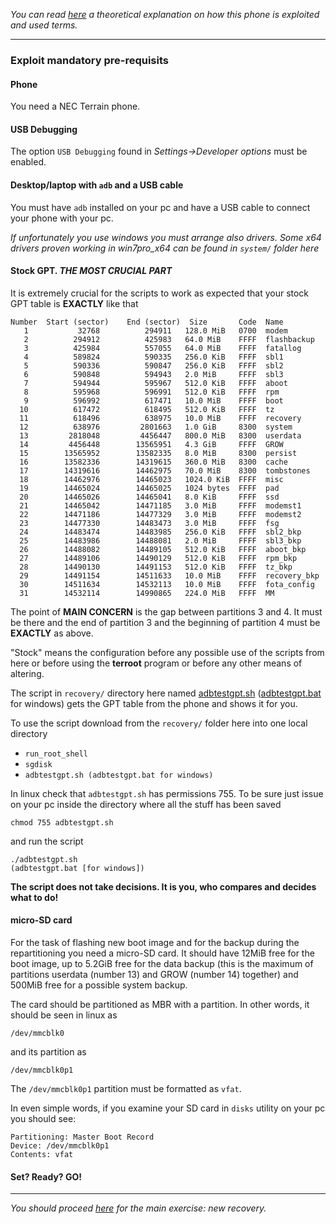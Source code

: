 *You can read [here](exploit-th.md) a theoretical explanation on how this phone is exploited and used terms.*

---

### Exploit **mandatory** pre-requisits

#### Phone

You need a NEC Terrain phone.

#### USB Debugging

The option `USB Debugging` found in *Settings->Developer options* must be enabled.

#### Desktop/laptop with `adb` and a USB cable

You must have `adb` installed on your pc and have a USB cable to connect your phone with your pc.

*If unfortunately you use windows you must arrange also drivers. Some x64 drivers proven working in win7pro_x64 can be found in `system/` folder here*

#### Stock GPT. *THE MOST CRUCIAL PART*

It is extremely crucial for the scripts to work as expected that your stock GPT table is **EXACTLY** like that
```
Number  Start (sector)    End (sector)  Size       Code  Name
   1           32768          294911   128.0 MiB   0700  modem
   2          294912          425983   64.0 MiB    FFFF  flashbackup
   3          425984          557055   64.0 MiB    FFFF  fatallog
   4          589824          590335   256.0 KiB   FFFF  sbl1
   5          590336          590847   256.0 KiB   FFFF  sbl2
   6          590848          594943   2.0 MiB     FFFF  sbl3
   7          594944          595967   512.0 KiB   FFFF  aboot
   8          595968          596991   512.0 KiB   FFFF  rpm
   9          596992          617471   10.0 MiB    FFFF  boot
  10          617472          618495   512.0 KiB   FFFF  tz
  11          618496          638975   10.0 MiB    FFFF  recovery
  12          638976         2801663   1.0 GiB     8300  system
  13         2818048         4456447   800.0 MiB   8300  userdata
  14         4456448        13565951   4.3 GiB     FFFF  GROW
  15        13565952        13582335   8.0 MiB     8300  persist
  16        13582336        14319615   360.0 MiB   8300  cache
  17        14319616        14462975   70.0 MiB    8300  tombstones
  18        14462976        14465023   1024.0 KiB  FFFF  misc
  19        14465024        14465025   1024 bytes  FFFF  pad
  20        14465026        14465041   8.0 KiB     FFFF  ssd
  21        14465042        14471185   3.0 MiB     FFFF  modemst1
  22        14471186        14477329   3.0 MiB     FFFF  modemst2
  23        14477330        14483473   3.0 MiB     FFFF  fsg
  24        14483474        14483985   256.0 KiB   FFFF  sbl2_bkp
  25        14483986        14488081   2.0 MiB     FFFF  sbl3_bkp
  26        14488082        14489105   512.0 KiB   FFFF  aboot_bkp
  27        14489106        14490129   512.0 KiB   FFFF  rpm_bkp
  28        14490130        14491153   512.0 KiB   FFFF  tz_bkp
  29        14491154        14511633   10.0 MiB    FFFF  recovery_bkp
  30        14511634        14532113   10.0 MiB    FFFF  fota_config
  31        14532114        14990865   224.0 MiB   FFFF  MM
```
The point of **MAIN CONCERN** is the gap between partitions 3 and 4. It must be there and the end of partition 3 and the beginning
of partition 4 must be **EXACTLY** as above.

"Stock" means the configuration before any possible use of the scripts from here or
before using the **terroot** program or before any other means of altering.

The script in `recovery/` directory here named [adbtestgpt.sh](recovery/adbtestgpt.sh) ([adbtestgpt.bat](recovery/adbtestgpt.bat) for windows) gets the GPT table from the phone and shows it
for you.

To use the script download from the `recovery/` folder here into one local directory
* `run_root_shell`
* `sgdisk`
* `adbtestgpt.sh (adbtestgpt.bat for windows)`

In linux check that `adbtestgpt.sh` has permissions 755. To be sure just issue on your pc inside the directory where all the stuff has been saved
```
chmod 755 adbtestgpt.sh
```
and run the script
```
./adbtestgpt.sh
(adbtestgpt.bat [for windows])
```
**The script does not take decisions. It is you, who compares and decides what to do!**
 
#### micro-SD card

For the task of flashing new boot image and for the backup during the repartitioning you need a micro-SD card. It should 
have 12MiB free for the boot image, up to 5.2GiB free for the data backup (this is the maximum of partitions
userdata (number 13) and GROW (number 14) together)
and 500MiB free for a possible system
backup.

The card should be partitioned as MBR with a partition. In other words, it should be seen in linux as
```
/dev/mmcblk0
```
and its partition as
```
/dev/mmcblk0p1
```
The `/dev/mmcblk0p1` partition must be formatted as `vfat`.

In even simple words, if you examine your SD card in `disks` utility on your pc you should see:
```
Partitioning: Master Boot Record
Device: /dev/mmcblk0p1
Contents: vfat
```

#### Set? Ready? GO!

---

*You should proceed [here](recovery-howto.md) for the main exercise: new recovery.*
